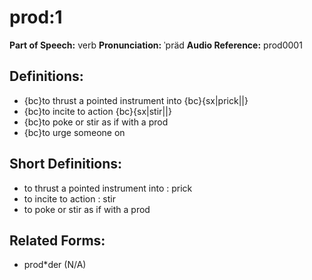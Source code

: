 # prod:1

**Part of Speech:** verb
**Pronunciation:** ˈpräd
**Audio Reference:** prod0001

## Definitions:
- {bc}to thrust a pointed instrument into {bc}{sx|prick||}
- {bc}to incite to action {bc}{sx|stir||}
- {bc}to poke or stir as if with a prod
- {bc}to urge someone on

## Short Definitions:
- to thrust a pointed instrument into : prick
- to incite to action : stir
- to poke or stir as if with a prod

## Related Forms:
- prod*der (N/A)
